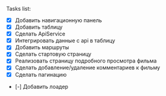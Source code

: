 Tasks list:

- [x] Добавить навигационную панель
- [x] Добавить таблицу
- [x] Сделать ApiService
- [x] Интегрировать данные с api в таблицу
- [x] Добавить маршруты
- [x] Сделать стартовую страницу
- [x] Реализовать страницу подробного просмотра фильма
- [x] Сделать добавление/удаление комментариев к фильму
- [x] Сделать пагинацию
- [-] Добавить лоадер
